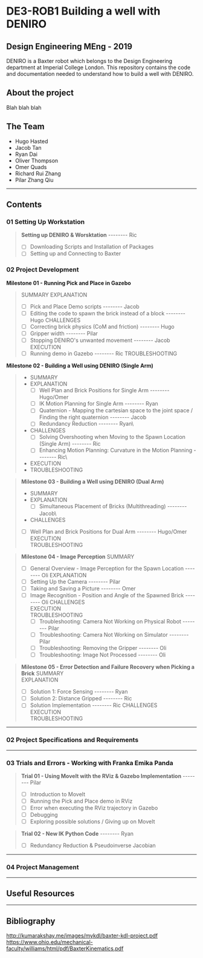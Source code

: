 # DE3-ROB1 Building a well with DENIRO
## Design Engineering MEng - 2019
DENIRO is a Baxter robot which belongs to the Design Engineering department at Imperial College London. This repository contains the code and documentation needed to understand how to build a well with DENIRO.

## About the project
Blah blah blah

## The Team
- Hugo Hasted
- Jacob Tan
- Ryan Dai
- Oliver Thompson
- Omer Quads
- Richard Rui Zhang
- Pilar Zhang Qiu
---
## Contents
### 01 Setting Up Workstation
> **Setting up DENIRO & Worsktation** -------- Ric
> - [ ] Downloading Scripts and Installation of Packages
> - [ ] Setting up and Connecting to Baxter

### 02 Project Development
**Milestone 01 - Running Pick and Place in Gazebo**
>  SUMMARY
>  EXPLANATION
>- [ ] Pick and Place Demo scripts -------- Jacob
>- [ ] Editing the code to spawn the brick instead of a block -------- Hugo
>  CHALLENGES
>- [ ] Correcting brick physics (CoM and friction) -------- Hugo
>- [ ] Gripper width -------- Pilar
>- [ ] Stopping DENIRO's unwanted movement -------- Jacob
>  EXECUTION
>- [ ] Running demo in Gazebo -------- Ric
>  TROUBLESHOOTING

**Milestone 02 - Building a Well using DENIRO (Single Arm)**
> - SUMMARY
> - EXPLANATION
>   - [ ] Well Plan and Brick Positions for Single Arm -------- Hugo/Omer
>   - [ ] IK Motion Planning for Single Arm -------- Ryan
>   - [ ] Quaternion - Mapping the cartesian space to the joint space / Finding the right quaternion -------- Jacob
>   - [ ] Redundancy Reduction -------- Ryan\
> - CHALLENGES
>   - [ ] Solving Overshooting when Moving to the Spawn Location (Single Arm) -------- Ric
>   - [ ] Enhancing Motion Planning: Curvature in the Motion Planning -------- Ric\
> - EXECUTION
> - TROUBLESHOOTING

> **Milestone 03 - Building a Well using DENIRO (Dual Arm)**
> - SUMMARY
> - EXPLANATION
>   - [ ] Simultaneous Placement of Bricks (Multithreading) -------- Jacob\
> - CHALLENGES
> - [ ] Well Plan and Brick Positions for Dual Arm -------- Hugo/Omer\
> EXECUTION\
> TROUBLESHOOTING

> **Milestone 04 - Image Perception**
> SUMMARY
> - [ ] General Overview - Image Perception for the Spawn Location -------- Oli
> EXPLANATION
> - [ ] Setting Up the Camera -------- Pilar
> - [ ] Taking and Saving a Picture -------- Omer
> - [ ] Image Recognition - Position and Angle of the Spawned Brick -------- Oli
> CHALLENGES\
> EXECUTION\
> TROUBLESHOOTING
>   - [ ] Troubleshooting: Camera Not Working on Physical Robot -------- Pilar
>   - [ ] Troubleshooting: Camera Not Working on Simulator -------- Pilar
>   - [ ] Troubleshooting: Removing the Gripper -------- Oli
>   - [ ] Troubleshooting: Image Not Processed -------- Oli

> **Milestone 05 - Error Detection and Failure Recovery when Picking a Brick**
> SUMMARY\
> EXPLANATION
> - [ ] Solution 1: Force Sensing -------- Ryan
> - [ ] Solution 2: Distance Gripped -------- Ric
> - [ ] Solution Implementation -------- Ric
> CHALLENGES\
> EXECUTION\
> TROUBLESHOOTING
---
### 02 Project Specifications and Requirements
---
### 03 Trials and Errors - Working with Franka Emika Panda
> **Trial 01 - Using MoveIt with the RViz & Gazebo Implementation** -------- Pilar
> - [ ] Introduction to MoveIt
> - [ ] Running the Pick and Place demo in RViz
> - [ ] Error when executing the RViz trajectory in Gazebo
> - [ ] Debugging
> - [ ] Exploring possible solutions / Giving up on MoveIt

> **Trial 02 - New IK Python Code** -------- Ryan
> - [ ] Redundancy Reduction & Pseudoinverse Jacobian
---
### 04 Project Management
---
## Useful Resources
---
## Bibliography
http://kumarakshay.me/images/mykdl/baxter-kdl-project.pdf  
https://www.ohio.edu/mechanical-faculty/williams/html/pdf/BaxterKinematics.pdf
